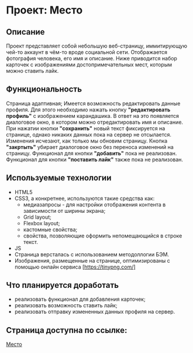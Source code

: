 # Проект: Место

## Описание

Проект представляет собой небольшую веб-страницу, иммитирующую чей-то аккаунт в
чём-то вроде социальной сети. Отображается фотография человека, его имя и описание.
Ниже приводится набор карточек с изображениями достопримечательных мест,
которым можно ставить лайк.


## Функциональность

Страница адаптивная;
Имеется возможность редактировать данные профиля. Для этого
необходимо нажать кнопку __"редактировать профиль"__ с изображением карандашика.
В ответ на это появляется диалоговое окно, в котором можно отредактировать имя и описание.
При нажатии кнопки __"сохранить"__ новый текст фиксируется на странице, однако никаких
данных пока на сервер не отсылается. Изменения исчезают, как только мы обновим страницу.
Кнопка __"закртыть"__ убирает диалоговое окно без переноса изменений на страницу.
Функционал для кнопки __"добавить"__ пока не реализован.
Функционал для кнопки __"поставить лайк"__ также пока не реализован.


## Используемые технологии

* HTML5
* CSS3, а конкретнее, используются такие средства как:
  * медиазапросы - для настройки отображения контента в зависимости от ширины экрана;
  * Grid layout;
  * Flexbox layout;
  * кастомные свойства;
  * свойства, позволяющие оформить непомещающийся в строке текст.
* JS
* Страница версталась с использованием методоллогии БЭМ.
* Изображения, размещенные на странице, оптимизированы с помощью онлайн сервиса [https://tinypng.com/]


## Что планируется доработать

* реализовать функционал для добавления карточек;
* реализовать возможность ставить лайк;
* реализовать отправку измененных данных профиля на сервер.


## Страница доступна по ссылке:

[Место](https://deneroxin.github.io/mesto/)
